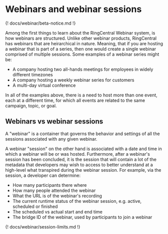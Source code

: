 # Webinars and webinar sessions

{! docs/webinar/beta-notice.md !}

Among the first things to learn about the RingCentral Webinar system, is how webinars are structured. Unlike other webinar products, RingCentral has webinars that are heirarchical in nature. Meaning, that if you are hosting a webinar that is part of a series, then one would create a single webinar comprised of multiple sessions. Some examples of a webinar series might be:

* A company hosting two all-hands meetings for employees in widely different timezones
* A company hosting a weekly webinar series for customers
* A multi-day virtual conference

In all of the examples above, there is a need to host more than one event, each at a different time, for which all events are related to the same campaign, topic, or goal.

## Webinars vs webinar sessions

A "webinar" is a container that governs the behavior and settings of all the sessions associated with any given webinar. 

A webinar "session" on the other hand is associated with a date and time in which a webinar will be or was hosted. Furthermore, after a webinar's session has been concluded, it is the session that will contain a lot of the metadata that developers may wish to access to better understand at a high-level what transpired during the webinar session. For example, via the session, a developer can determine:

* How many participants there where
* How many people attended the webinar
* What the URL is of the webinar's recording
* The current runtime status of the webinar session, e.g. active, scheduled or finished
* The scheduled vs actual start and end time
* The bridge ID of the webinar, used by participants to join a webinar

{! docs/webinar/session-limits.md !}
